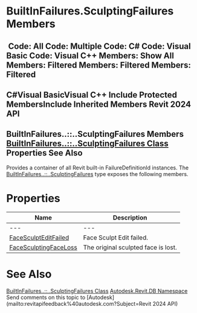 # BuiltInFailures.SculptingFailures Members

﻿
 Code: All Code: Multiple Code: C# Code: Visual Basic Code: Visual C++  Members: Show All Members: Filtered Members: Filtered Members: Filtered   
---  
C#Visual BasicVisual C++
Include Protected MembersInclude Inherited Members
Revit 2024 API  
---  
BuiltInFailures..::..SculptingFailures Members  
[BuiltInFailures..::..SculptingFailures Class](6774602a-4e06-4d38-43e2-58f3ef3277ef.md "BuiltInFailures.SculptingFailures Class") Properties See Also  
---  
Provides a container of all Revit built-in FailureDefinitionId instances.
The [BuiltInFailures..::..SculptingFailures](6774602a-4e06-4d38-43e2-58f3ef3277ef.md "BuiltInFailures.SculptingFailures Class") type exposes the following members.
# Properties
| Name | Description |
| --- | --- |
| --- | --- | --- |
| [FaceSculptEditFailed](b9b9397c-a91e-5014-b68f-607396ad3c98.md "FaceSculptEditFailed Property") | Face Sculpt Edit failed. |
| [FaceSculptingFaceLoss](06f5694f-658b-b98a-8cb4-bcffdac05a39.md "FaceSculptingFaceLoss Property") | The original sculpted face is lost. |

# See Also
[BuiltInFailures..::..SculptingFailures Class](6774602a-4e06-4d38-43e2-58f3ef3277ef.md "BuiltInFailures.SculptingFailures Class")
[Autodesk.Revit.DB Namespace](87546ba7-461b-c646-cbb1-2cb8f5bff8b2.md "Autodesk.Revit.DB Namespace")
Send comments on this topic to [Autodesk](mailto:revitapifeedback%40autodesk.com?Subject=Revit 2024 API)